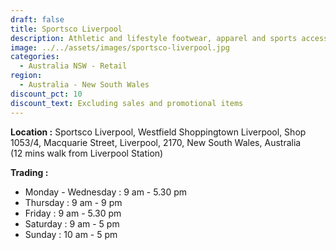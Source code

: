 ```yaml
---
draft: false
title: Sportsco Liverpool
description: Athletic and lifestyle footwear, apparel and sports accessories
image: ../../assets/images/sportsco-liverpool.jpg
categories:
  - Australia NSW - Retail
region:
  - Australia - New South Wales
discount_pct: 10
discount_text: Excluding sales and promotional items
---
```

**Location :** Sportsco Liverpool, Westfield Shoppingtown Liverpool, Shop 1053/4, Macquarie Street, Liverpool, 2170, New South Wales, Australia\
(12 mins walk from Liverpool Station)

**Trading :** 

* Monday - Wednesday : 9 am - 5.30 pm
* Thursday : 9 am - 9 pm
* Friday : 9 am - 5.30 pm
* Saturday : 9 am - 5 pm
* Sunday : 10 am - 5 pm
